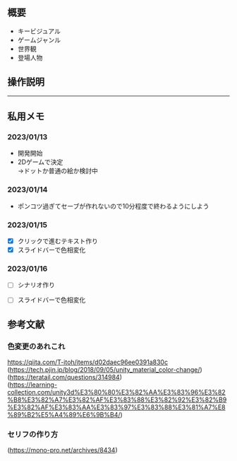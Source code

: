 ## 概要
  * キービジュアル
  * ゲームジャンル
  * 世界観
  * 登場人物
  

## 操作説明

---
## 私用メモ
  ### 2023/01/13
  * 開発開始
  * 2Dゲームで決定  
  →ドットか普通の絵か検討中
  
  ### 2023/01/14
  * ポンコツ過ぎてセーブが作れないので10分程度で終わるようにしよう

  
  ### 2023/01/15
  - [x] クリックで進むテキスト作り  
  - [x] スライドバーで色相変化

### 2023/01/16
  - [ ] シナリオ作り  
  - [ ] スライドバーで色相変化
  
  
  ## 参考文献
  ### 色変更のあれこれ
  <https://qiita.com/T-itoh/items/d02daec96ee0391a830c>  
  (https://tech.pjin.jp/blog/2018/09/05/unity_material_color-change/)  
  (https://teratail.com/questions/314984)  
  (https://learning-collection.com/unity3d%E3%80%80%E3%82%AA%E3%83%96%E3%82%B8%E3%82%A7%E3%82%AF%E3%83%88%E3%82%92%E3%82%B9%E3%82%AF%E3%83%AA%E3%83%97%E3%83%88%E3%81%A7%E8%89%B2%E5%A4%89%E6%9B%B4/)  
  
  ### セリフの作り方
  (https://mono-pro.net/archives/8434)  

